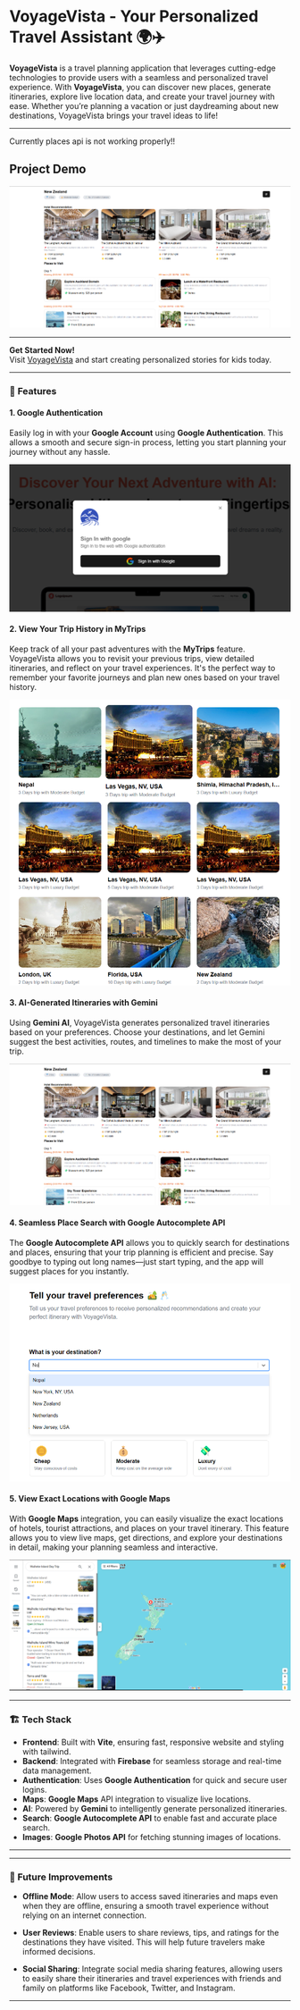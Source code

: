 
# VoyageVista - Your Personalized Travel Assistant 🌍✈️

**VoyageVista** is a travel planning application that leverages cutting-edge technologies to provide users with a seamless and personalized travel experience. With **VoyageVista**, you can discover new places, generate itineraries, explore live location data, and create your travel journey with ease. Whether you’re planning a vacation or just daydreaming about new destinations, VoyageVista brings your travel ideas to life!

---

Currently places api is not working properly!!

## Project Demo

[![VoyageVista](/images/Screenshot%202024-12-02%20203608.png)](https://www.youtube.com/watch?v=GEW1X0MQWMM)

---

**Get Started Now!**  
Visit [VoyageVista](https://voyage-vista-mocha.vercel.app/) and start creating personalized stories for kids today.

---

### 🚀 **Features**

#### **1. Google Authentication**
Easily log in with your **Google Account** using **Google Authentication**. This allows a smooth and secure sign-in process, letting you start planning your journey without any hassle.

![Authentication Form](./images/Screenshot%202024-12-02%20193712.png)

#### **2. View Your Trip History in MyTrips**
Keep track of all your past adventures with the **MyTrips** feature. VoyageVista allows you to revisit your previous trips, view detailed itineraries, and reflect on your travel experiences. It's the perfect way to remember your favorite journeys and plan new ones based on your travel history.

![MyTrips](./images/Screenshot%202024-12-02%20202042.png)


#### **3. AI-Generated Itineraries with Gemini**
Using **Gemini AI**, VoyageVista generates personalized travel itineraries based on your preferences. Choose your destinations, and let Gemini suggest the best activities, routes, and timelines to make the most of your trip.

![Itinerary](./images/Screenshot%202024-12-02%20203608.png)

#### **4. Seamless Place Search with Google Autocomplete API**
The **Google Autocomplete API** allows you to quickly search for destinations and places, ensuring that your trip planning is efficient and precise. Say goodbye to typing out long names—just start typing, and the app will suggest places for you instantly.

![Places](./images/Screenshot%202024-12-02%20203653.png)

#### **5. View Exact Locations with Google Maps**
With **Google Maps** integration, you can easily visualize the exact locations of hotels, tourist attractions, and places on your travel itinerary. This feature allows you to view live maps, get directions, and explore your destinations in detail, making your planning seamless and interactive.

![Google Maps](./images/Screenshot%202024-12-02%20203627.png)


---

### 🏗️ **Tech Stack**

- **Frontend**: Built with **Vite**, ensuring fast, responsive website and styling with tailwind.
- **Backend**: Integrated with **Firebase** for seamless storage and real-time data management.
- **Authentication**: Uses **Google Authentication** for quick and secure user logins.
- **Maps**: **Google Maps** API integration to visualize live locations.
- **AI**: Powered by **Gemini** to intelligently generate personalized itineraries.
- **Search**: **Google Autocomplete API** to enable fast and accurate place search.
- **Images**: **Google Photos API** for fetching stunning images of locations.

---

---
### 🌟 Future Improvements

- **Offline Mode**: Allow users to access saved itineraries and maps even when they are offline, ensuring a smooth travel experience without relying on an internet connection.
  
- **User Reviews**: Enable users to share reviews, tips, and ratings for the destinations they have visited. This will help future travelers make informed decisions.
  
- **Social Sharing**: Integrate social media sharing features, allowing users to easily share their itineraries and travel experiences with friends and family on platforms like Facebook, Twitter, and Instagram.



---



